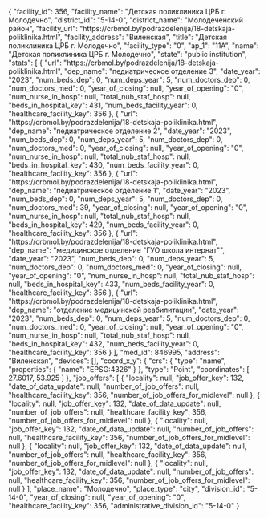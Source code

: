 {
    "facility_id": 356,
    "facility_name": "Детская поликлиника ЦРБ г. Молодечно",
    "district_id": "5-14-0",
    "district_name": "Молодеченский район",
    "facility_url": "https:\/\/crbmol.by\/podrazdelenija\/18-detskaja-poliklinika.html",
    "facility_address": "Виленская",
    "title": "Детская поликлиника ЦРБ г. Молодечно",
    "facility_type": "0",
    "ap_1": "11А",
    "name": "Детская поликлиника ЦРБ г. Молодечно",
    "state": "public institution",
    "stats": [
        {
            "url": "https:\/\/crbmol.by\/podrazdelenija\/18-detskaja-poliklinika.html",
            "dep_name": "педиатрическое отделение 3",
            "date_year": "2023",
            "num_beds_dep": 0,
            "num_deps_year": 5,
            "num_doctors_dep": 0,
            "num_doctors_med": 0,
            "year_of_closing": null,
            "year_of_opening": "0",
            "num_nurse_in_hosp": null,
            "total_nub_staf_hosp": null,
            "beds_in_hospital_key": 431,
            "num_beds_facility_year": 0,
            "healthcare_facility_key": 356
        },
        {
            "url": "https:\/\/crbmol.by\/podrazdelenija\/18-detskaja-poliklinika.html",
            "dep_name": "педиатрическое отделение 2",
            "date_year": "2023",
            "num_beds_dep": 0,
            "num_deps_year": 5,
            "num_doctors_dep": 0,
            "num_doctors_med": 0,
            "year_of_closing": null,
            "year_of_opening": "0",
            "num_nurse_in_hosp": null,
            "total_nub_staf_hosp": null,
            "beds_in_hospital_key": 430,
            "num_beds_facility_year": 0,
            "healthcare_facility_key": 356
        },
        {
            "url": "https:\/\/crbmol.by\/podrazdelenija\/18-detskaja-poliklinika.html",
            "dep_name": "педиатрическое отделение 1",
            "date_year": "2023",
            "num_beds_dep": 0,
            "num_deps_year": 5,
            "num_doctors_dep": 0,
            "num_doctors_med": 39,
            "year_of_closing": null,
            "year_of_opening": "0",
            "num_nurse_in_hosp": null,
            "total_nub_staf_hosp": null,
            "beds_in_hospital_key": 429,
            "num_beds_facility_year": 0,
            "healthcare_facility_key": 356
        },
        {
            "url": "https:\/\/crbmol.by\/podrazdelenija\/18-detskaja-poliklinika.html",
            "dep_name": "медицинское отделение \"ГУО школа интернат\"",
            "date_year": "2023",
            "num_beds_dep": 0,
            "num_deps_year": 5,
            "num_doctors_dep": 0,
            "num_doctors_med": 0,
            "year_of_closing": null,
            "year_of_opening": "0",
            "num_nurse_in_hosp": null,
            "total_nub_staf_hosp": null,
            "beds_in_hospital_key": 433,
            "num_beds_facility_year": 0,
            "healthcare_facility_key": 356
        },
        {
            "url": "https:\/\/crbmol.by\/podrazdelenija\/18-detskaja-poliklinika.html",
            "dep_name": "отделение медицинской реабилитации",
            "date_year": "2023",
            "num_beds_dep": 0,
            "num_deps_year": 5,
            "num_doctors_dep": 0,
            "num_doctors_med": 0,
            "year_of_closing": null,
            "year_of_opening": "0",
            "num_nurse_in_hosp": null,
            "total_nub_staf_hosp": null,
            "beds_in_hospital_key": 432,
            "num_beds_facility_year": 0,
            "healthcare_facility_key": 356
        }
    ],
    "med_id": 846995,
    "address": "Виленская",
    "devices": [],
    "coord_x_y": {
        "crs": {
            "type": "name",
            "properties": {
                "name": "EPSG:4326"
            }
        },
        "type": "Point",
        "coordinates": [
            27.6017,
            53.925
        ]
    },
    "job_offers": [
        {
            "locality": null,
            "job_offer_key": 132,
            "date_of_data_update": null,
            "number_of_job_offers": null,
            "healthcare_facility_key": 356,
            "number_of_job_offers_for_midlevel": null
        },
        {
            "locality": null,
            "job_offer_key": 132,
            "date_of_data_update": null,
            "number_of_job_offers": null,
            "healthcare_facility_key": 356,
            "number_of_job_offers_for_midlevel": null
        },
        {
            "locality": null,
            "job_offer_key": 132,
            "date_of_data_update": null,
            "number_of_job_offers": null,
            "healthcare_facility_key": 356,
            "number_of_job_offers_for_midlevel": null
        },
        {
            "locality": null,
            "job_offer_key": 132,
            "date_of_data_update": null,
            "number_of_job_offers": null,
            "healthcare_facility_key": 356,
            "number_of_job_offers_for_midlevel": null
        },
        {
            "locality": null,
            "job_offer_key": 132,
            "date_of_data_update": null,
            "number_of_job_offers": null,
            "healthcare_facility_key": 356,
            "number_of_job_offers_for_midlevel": null
        }
    ],
    "place_name": "Молодечно",
    "place_type": "city",
    "division_id": "5-14-0",
    "year_of_closing": null,
    "year_of_opening": "0",
    "healthcare_facility_key": 356,
    "administrative_division_id": "5-14-0"
}